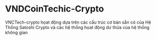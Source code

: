 # VNDCoinTechic-Crypto
VNCTech-crypto họat động dựa trên các cấu trúc cơ bản sẵn có của Hệ Thống Satoshi Crypto và các hệ thống họat động dư thừa của hệ thống không gian
